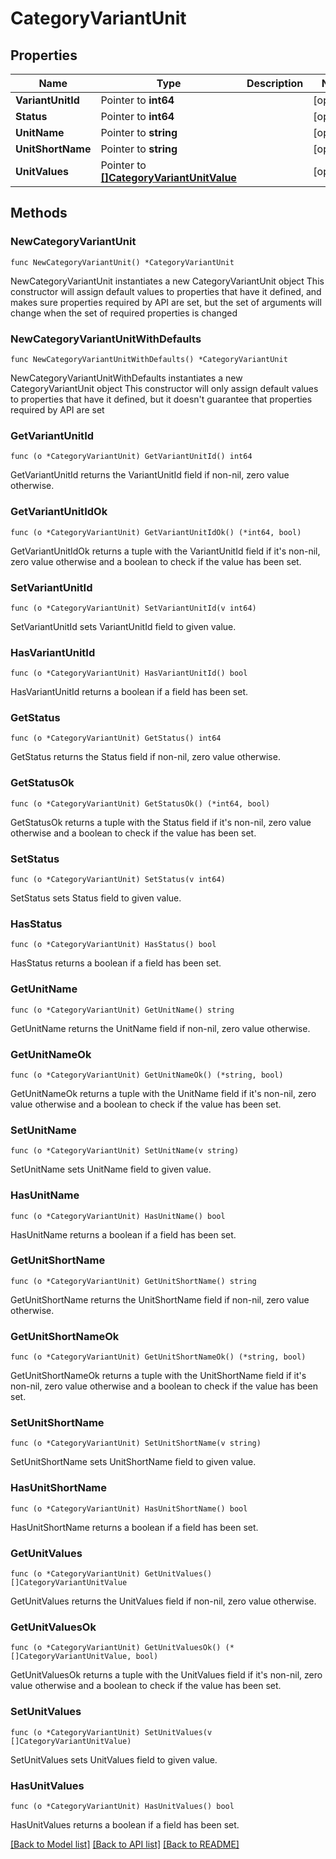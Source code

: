 # CategoryVariantUnit

## Properties

Name | Type | Description | Notes
------------ | ------------- | ------------- | -------------
**VariantUnitId** | Pointer to **int64** |  | [optional] 
**Status** | Pointer to **int64** |  | [optional] 
**UnitName** | Pointer to **string** |  | [optional] 
**UnitShortName** | Pointer to **string** |  | [optional] 
**UnitValues** | Pointer to [**[]CategoryVariantUnitValue**](CategoryVariantUnitValue.md) |  | [optional] 

## Methods

### NewCategoryVariantUnit

`func NewCategoryVariantUnit() *CategoryVariantUnit`

NewCategoryVariantUnit instantiates a new CategoryVariantUnit object
This constructor will assign default values to properties that have it defined,
and makes sure properties required by API are set, but the set of arguments
will change when the set of required properties is changed

### NewCategoryVariantUnitWithDefaults

`func NewCategoryVariantUnitWithDefaults() *CategoryVariantUnit`

NewCategoryVariantUnitWithDefaults instantiates a new CategoryVariantUnit object
This constructor will only assign default values to properties that have it defined,
but it doesn't guarantee that properties required by API are set

### GetVariantUnitId

`func (o *CategoryVariantUnit) GetVariantUnitId() int64`

GetVariantUnitId returns the VariantUnitId field if non-nil, zero value otherwise.

### GetVariantUnitIdOk

`func (o *CategoryVariantUnit) GetVariantUnitIdOk() (*int64, bool)`

GetVariantUnitIdOk returns a tuple with the VariantUnitId field if it's non-nil, zero value otherwise
and a boolean to check if the value has been set.

### SetVariantUnitId

`func (o *CategoryVariantUnit) SetVariantUnitId(v int64)`

SetVariantUnitId sets VariantUnitId field to given value.

### HasVariantUnitId

`func (o *CategoryVariantUnit) HasVariantUnitId() bool`

HasVariantUnitId returns a boolean if a field has been set.

### GetStatus

`func (o *CategoryVariantUnit) GetStatus() int64`

GetStatus returns the Status field if non-nil, zero value otherwise.

### GetStatusOk

`func (o *CategoryVariantUnit) GetStatusOk() (*int64, bool)`

GetStatusOk returns a tuple with the Status field if it's non-nil, zero value otherwise
and a boolean to check if the value has been set.

### SetStatus

`func (o *CategoryVariantUnit) SetStatus(v int64)`

SetStatus sets Status field to given value.

### HasStatus

`func (o *CategoryVariantUnit) HasStatus() bool`

HasStatus returns a boolean if a field has been set.

### GetUnitName

`func (o *CategoryVariantUnit) GetUnitName() string`

GetUnitName returns the UnitName field if non-nil, zero value otherwise.

### GetUnitNameOk

`func (o *CategoryVariantUnit) GetUnitNameOk() (*string, bool)`

GetUnitNameOk returns a tuple with the UnitName field if it's non-nil, zero value otherwise
and a boolean to check if the value has been set.

### SetUnitName

`func (o *CategoryVariantUnit) SetUnitName(v string)`

SetUnitName sets UnitName field to given value.

### HasUnitName

`func (o *CategoryVariantUnit) HasUnitName() bool`

HasUnitName returns a boolean if a field has been set.

### GetUnitShortName

`func (o *CategoryVariantUnit) GetUnitShortName() string`

GetUnitShortName returns the UnitShortName field if non-nil, zero value otherwise.

### GetUnitShortNameOk

`func (o *CategoryVariantUnit) GetUnitShortNameOk() (*string, bool)`

GetUnitShortNameOk returns a tuple with the UnitShortName field if it's non-nil, zero value otherwise
and a boolean to check if the value has been set.

### SetUnitShortName

`func (o *CategoryVariantUnit) SetUnitShortName(v string)`

SetUnitShortName sets UnitShortName field to given value.

### HasUnitShortName

`func (o *CategoryVariantUnit) HasUnitShortName() bool`

HasUnitShortName returns a boolean if a field has been set.

### GetUnitValues

`func (o *CategoryVariantUnit) GetUnitValues() []CategoryVariantUnitValue`

GetUnitValues returns the UnitValues field if non-nil, zero value otherwise.

### GetUnitValuesOk

`func (o *CategoryVariantUnit) GetUnitValuesOk() (*[]CategoryVariantUnitValue, bool)`

GetUnitValuesOk returns a tuple with the UnitValues field if it's non-nil, zero value otherwise
and a boolean to check if the value has been set.

### SetUnitValues

`func (o *CategoryVariantUnit) SetUnitValues(v []CategoryVariantUnitValue)`

SetUnitValues sets UnitValues field to given value.

### HasUnitValues

`func (o *CategoryVariantUnit) HasUnitValues() bool`

HasUnitValues returns a boolean if a field has been set.


[[Back to Model list]](../README.md#documentation-for-models) [[Back to API list]](../README.md#documentation-for-api-endpoints) [[Back to README]](../README.md)


